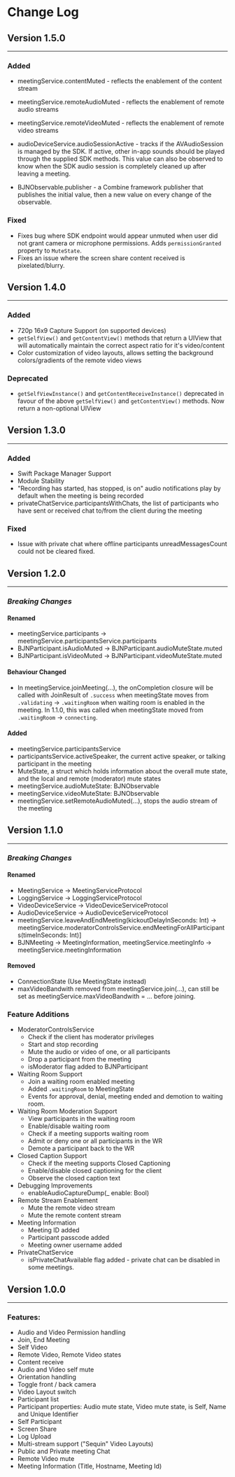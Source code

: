 Change Log
==========

## Version 1.5.0
---------------------------------
### Added
- meetingService.contentMuted - reflects the enablement of the content stream
- meetingService.remoteAudioMuted - reflects the enablement of remote audio streams
- meetingService.remoteVideoMuted - reflects the enablement of remote video streams

- audioDeviceService.audioSessionActive - tracks if the AVAudioSession is managed by the SDK. If active, other in-app sounds should be played through the supplied SDK methods. This value can also be observed to know when the SDK audio session is completely cleaned up after leaving a meeting.
- BJNObservable.publisher - a Combine framework publisher that publishes the initial value, then a new value on every change of the observable. 

### Fixed
- Fixes bug where SDK endpoint would appear unmuted when user did not grant camera or microphone permissions. Adds `permissionGranted` property to `MuteState`. 
- Fixes an issue where the screen share content received is pixelated/blurry. 

## Version 1.4.0
---------------------------------
### Added 
- 720p 16x9 Capture Support (on supported devices)
- `getSelfView()` and `getContentView()` methods that return a UIView that will automatically maintain the correct aspect ratio for it's video/content
- Color customization of video layouts, allows setting the background colors/gradients of the remote video views
### Deprecated
- `getSelfViewInstance()` and `getContentReceiveInstance()` deprecated in favour of the above `getSelfView()` and `getContentView()` methods. Now return a non-optional UIView

## Version 1.3.0
---------------------------------
### Added
- Swift Package Manager Support
- Module Stability
- "Recording has started, has stopped, is on" audio notifications play by default when the meeting is being recorded
- privateChatService.participantsWithChats, the list of participants who have sent or received chat to/from the client during the meeting 

### Fixed
- Issue with private chat where offline participants unreadMessagesCount could not be cleared fixed.

## Version 1.2.0
---------------------------------

### ***Breaking Changes***

#### **Renamed**
- meetingService.participants -> meetingService.participantsService.participants
- BJNParticipant.isAudioMuted -> BJNParticipant.audioMuteState.muted
- BJNParticipant.isVideoMuted -> BJNParticipant.videoMuteState.muted

#### **Behaviour Changed**
- In meetingService.joinMeeting(...), the onCompletion closure will be called with JoinResult of `.success` when meetingState moves from `.validating` -> `.waitingRoom`
  when waiting room is enabled in the meeting. In 1.1.0, this was called when meetingState moved from `.waitingRoom` -> `connecting`. 
  
#### Added
- meetingService.participantsService
- participantsService.activeSpeaker, the current active speaker, or talking participant in the meeting
- MuteState, a struct which holds information about the overall mute state, and the local and remote (moderator) mute states
- meetingService.audioMuteState: BJNObservable<MuteState>
- meetingService.videoMuteState: BJNObservable<MuteState>
- meetingService.setRemoteAudioMuted(...), stops the audio stream of the meeting


## Version 1.1.0
---------------------------------

### ***Breaking Changes***

#### Renamed
- MeetingService -> MeetingServiceProtocol
- LoggingService -> LoggingServiceProtocol
- VideoDeviceService -> VideoDeviceServiceProtocol
- AudioDeviceService -> AudioDeviceServiceProtocol
- meetingService.leaveAndEndMeeting(kickoutDelayInSeconds: Int) -> meetingService.moderatorControlsService.endMeetingForAllParticipants(timeInSeconds: Int)]
- BJNMeeting -> MeetingInformation, meetingService.meetingInfo -> meetingService.meetingInformation

#### Removed
- ConnectionState (Use MeetingState instead)
- maxVideoBandwith removed from meetingService.join(...), can still be set as meetingService.maxVideoBandwith = ... before joining.

### Feature Additions
- ModeratorControlsService
    - Check if the client has moderator privileges
    - Start and stop recording
    - Mute the audio or video of one, or all participants
    - Drop a participant from the meeting
    - isModerator flag added to BJNParticipant
- Waiting Room Support
    - Join a waiting room enabled meeting
    - Added `.waitingRoom` to MeetingState
    - Events for approval, denial, meeting ended and demotion to waiting room.
- Waiting Room Moderation Support
    - View participants in the waiting room
    - Enable/disable waiting room
    - Check if a meeting supports waiting room
    - Admit or deny one or all participants in the WR
    - Demote a participant back to the WR
- Closed Caption Support
    - Check if the meeting supports Closed Captioning
    - Enable/disable closed captioning for the client
    - Observe the closed caption text
- Debugging Improvements
    - enableAudioCaptureDump(_ enable: Bool) 
- Remote Stream Enablement
    - Mute the remote video stream
    - Mute the remote content stream
- Meeting Information
    - Meeting ID added
    - Participant passcode added
    - Meeting owner username added
- PrivateChatService
    - isPrivateChatAvailable flag added - private chat can be disabled in some meetings.


## Version 1.0.0 
---------------------------------
### Features:

- Audio and Video Permission handling
- Join, End Meeting
- Self Video
- Remote Video, Remote Video states
- Content receive 
- Audio and Video self mute
- Orientation handling
- Toggle front / back camera
- Video Layout switch
- Participant list
- Participant properties: Audio mute state, Video mute state, is Self, Name and Unique Identifier
- Self Participant
- Screen Share
- Log Upload
- Multi-stream support ("Sequin" Video Layouts)
- Public and Private meeting Chat
- Remote Video mute
- Meeting Information (Title, Hostname, Meeting Id)
